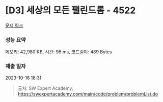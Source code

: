 # [D3] 세상의 모든 팰린드롬 - 4522 

[문제 링크](https://swexpertacademy.com/main/code/problem/problemDetail.do?contestProbId=AWO6Oao6N4QDFAWw) 

### 성능 요약

메모리: 42,980 KB, 시간: 96 ms, 코드길이: 489 Bytes

### 제출 일자

2023-10-16 18:31



> 출처: SW Expert Academy, https://swexpertacademy.com/main/code/problem/problemList.do